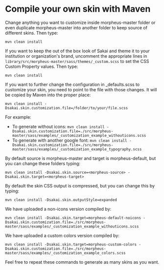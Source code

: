 # Compile your own skin with Maven

Change anything you want to customize inside morpheus-master folder or even duplicate morpheus-master into another folder to keep source of different skins.
Then type:

`mvn clean install`

If you want to keep the out of the box look of Sakai and theme it to your institution or organization's brand, uncomment the appropriate lines in `library/src/morpheus-master/sass/themes/_custom.scss` to set the CSS Custom Property values. Then type:

`mvn clean install`

If you want to further change the configuration in _defaults.scss to customize your skin, you need to point to the file with those changes. It will be copied by Maven into the proper place:

`mvn clean install -Dsakai.skin.customization.file=/folder/to/your/file.scss`

For example:

- To generate without icons:
 `mvn clean install -Dsakai.skin.customization.file=./src/morpheus-master/sass/examples/_customization_example_withouticons.scss`
- To generate with another google font:
 `mvn clean install -Dsakai.skin.customization.file=./src/morpheus-master/sass/examples/_customization_example_typography.scss`

By default source is morpheus-master and target is morpheus-default, but you can change these folders typing:

`mvn clean install -Dsakai.skin.source=<morpheus-source> -Dsakai.skin.target=<morpheus-target>`

By default the skin CSS output is compressed, but you can change this by typing:

`mvn clean install -Dsakai.skin.outputStyle=expanded`

We have uploaded a non-icons version compiled by:

`mvn clean install -Dsakai.skin.target=morpheus-default-noicons -Dsakai.skin.customization.file=./src/morpheus-master/sass/examples/_customization_example_withouticons.scss`

We have uploaded a custom colors version compiled by:

`mvn clean install -Dsakai.skin.target=morpheus-custom-colors -Dsakai.skin.customization.file=./src/morpheus-master/sass/examples/_customization_example_colors.scss`

Feel free to repeat these commands to generate as many skins as you want.
